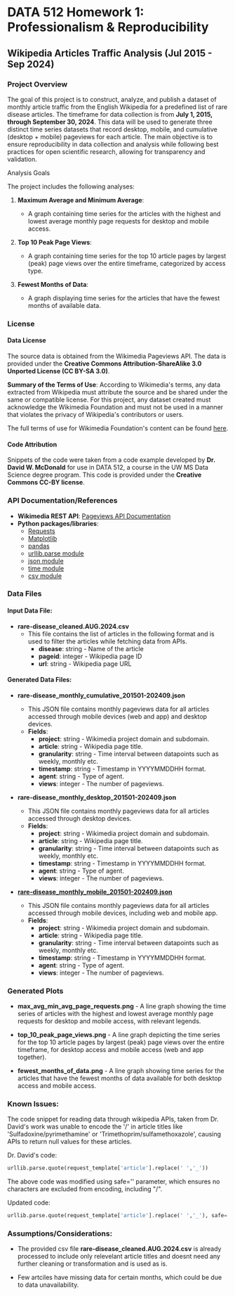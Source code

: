 # DATA 512 Homework 1: Professionalism & Reproducibility

## Wikipedia Articles Traffic Analysis (Jul 2015 - Sep 2024)

### Project Overview

The goal of this project is to construct, analyze, and publish a dataset of monthly article traffic from the English Wikipedia for a predefined list of rare disease articles. The timeframe for data collection is from **July 1, 2015, through September 30, 2024**. This data will be used to generate three distinct time series datasets that record desktop, mobile, and cumulative (desktop + mobile) pageviews for each article. The main objective is to ensure reproducibility in data collection and analysis while following best practices for open scientific research, allowing for transparency and validation.

Analysis Goals

The project includes the following analyses:

1. **Maximum Average and Minimum Average**:
   - A graph containing time series for the articles with the highest and lowest average monthly page requests for desktop and mobile access.
  
2. **Top 10 Peak Page Views**:
   - A graph containing time series for the top 10 article pages by largest (peak) page views over the entire timeframe, categorized by access type.
  
3. **Fewest Months of Data**:
   - A graph displaying time series for the articles that have the fewest months of available data.

### License

#### Data License
The source data is obtained from the Wikimedia Pageviews API. The data is provided under the **Creative Commons Attribution-ShareAlike 3.0 Unported License (CC BY-SA 3.0)**.

**Summary of the Terms of Use**:
According to Wikimedia's terms, any data extracted from Wikipedia must attribute the source and be shared under the same or compatible license. For this project, any dataset created must acknowledge the Wikimedia Foundation and must not be used in a manner that violates the privacy of Wikipedia's contributors or users.

The full terms of use for Wikimedia Foundation's content can be found [here](https://foundation.wikimedia.org/wiki/Terms_of_use).

#### Code Attribution

Snippets of the code were taken from a code example developed by **Dr. David W. McDonald** for use in DATA 512, a course in the UW MS Data Science degree program. This code is provided under the **Creative Commons CC-BY license**.

### API Documentation/References

- **Wikimedia REST API**: [Pageviews API Documentation](https://wikimedia.org/api/rest_v1/)
- **Python packages/libraries**: 
  - [Requests](https://docs.python-requests.org/en/latest/)
  - [Matplotlib](https://matplotlib.org/stable/api/index.html)
  - [pandas](https://pandas.pydata.org/docs/reference/index.html)
  - [urllib.parse module](https://docs.python.org/3/library/urllib.parse.html#module-urllib.parse)
  - [json module](https://docs.python.org/3/library/json.html)
  - [time module](https://docs.python.org/3/library/time.html)
  - [csv module](https://docs.python.org/3/library/csv.html)



### Data Files

#### Input Data File:
- **rare-disease_cleaned.AUG.2024.csv**
  - This file contains the list of articles in the following format and is used to filter the articles while fetching data from APIs.
    - **disease**: string - Name of the article
    - **pageid**: integer - Wikipedia page ID
    - **url**: string - Wikipedia page URL

#### Generated Data Files:

- **rare-disease_monthly_cumulative_201501-202409.json**
  - This JSON file contains monthly pageviews data for all articles accessed through mobile devices (web and app) and desktop devices.
  - **Fields**:
    - **project**: string - Wikimedia project domain and subdomain.
    - **article**: string - Wikipedia page title.
    - **granularity**: string - Time interval between datapoints such as weekly, monthly etc.
    - **timestamp**: string - Timestamp in YYYYMMDDHH format.
    - **agent**: string -  Type of agent.
    - **views**: integer - The number of pageviews.

- **rare-disease_monthly_desktop_201501-202409.json**
  - This JSON file contains monthly pageviews data for all articles accessed through desktop devices.
  - **Fields**:
    - **project**: string - Wikimedia project domain and subdomain.
    - **article**: string - Wikipedia page title.
    - **granularity**: string - Time interval between datapoints such as weekly, monthly etc.
    - **timestamp**: string - Timestamp in YYYYMMDDHH format.
    - **agent**: string -  Type of agent.
    - **views**: integer - The number of pageviews.


- **[rare-disease_monthly_mobile_201501-202409.json](generated_datafiles%2Frare-disease_monthly_desktop_201501-202409.json)**
  - This JSON file contains monthly pageviews data for all articles accessed through mobile devices, including web and mobile app.
  - **Fields**:
    - **project**: string - Wikimedia project domain and subdomain.
    - **article**: string - Wikipedia page title.
    - **granularity**: string - Time interval between datapoints such as weekly, monthly etc.
    - **timestamp**: string - Timestamp in YYYYMMDDHH format.
    - **agent**: string -  Type of agent.
    - **views**: integer - The number of pageviews.


### Generated Plots

- **max_avg_min_avg_page_requests.png** - A line graph showing the time series of articles with the highest and lowest average monthly page requests for desktop and mobile access, with relevant legends.

- **top_10_peak_page_views.png** - A line graph depicting the time series for the top 10 article pages by largest (peak) page views over the entire timeframe, for desktop access and mobile access (web and app together).

- **fewest_months_of_data.png** - A line graph showing time series for the articles that have the fewest months of data available for both desktop access and mobile access.

### Known Issues:

The code snippet for reading data through wikipedia APIs, taken from Dr. David's work was unable to encode the '/' in article titles like 'Sulfadoxine/pyrimethamine' or 'Trimethoprim/sulfamethoxazole', causing APIs to return null values for these articles.

Dr. David's code:
``` python
urllib.parse.quote(request_template['article'].replace(' ','_'))
```
The above code was modified using safe='' parameter, which ensures no characters are excluded from encoding, including "/". 

Updated code:
```python
urllib.parse.quote(request_template['article'].replace(' ','_'), safe='')
```

### Assumptions/Considerations:

- The provided csv file **rare-disease_cleaned.AUG.2024.csv** is already processed to include only relevelant article titles and doesnt need any further cleaning or transformation and is used as is.

- Few artciles have missing data for certain months, which could be due to data unavailability.

